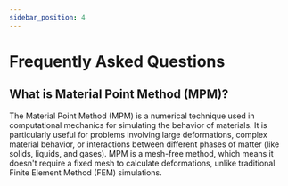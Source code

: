 ```yaml
---
sidebar_position: 4
---
```


# Frequently Asked Questions

## What is Material Point Method (MPM)?

The Material Point Method (MPM) is a numerical technique used in computational mechanics for simulating the behavior of materials. It is particularly useful for problems involving large deformations, complex material behavior, or interactions between different phases of matter (like solids, liquids, and gases). MPM is a mesh-free method, which means it doesn't require a fixed mesh to calculate deformations, unlike traditional Finite Element Method (FEM) simulations.